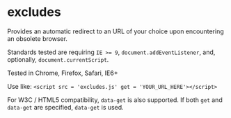 # excludes
Provides an automatic redirect to an URL of your choice upon encountering an obsolete browser.

Standards tested are requiring `IE >= 9`, `document.addEventListener`, and, optionally, `document.currentScript`.

Tested in Chrome, Firefox, Safari, IE6+

Use like: `<script src = 'excludes.js' get = 'YOUR_URL_HERE'></script>`

For W3C / HTML5 compatibility, `data-get` is also supported. If both `get` and `data-get` are specified, `data-get` is used.

